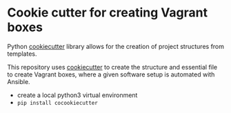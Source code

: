 # Cookie cutter for creating Vagrant boxes
Python [cookiecutter](https://cookiecutter.readthedocs.io) library allows for the creation of project structures from templates.

This repository uses [cookiecutter](https://cookiecutter.readthedocs.io) to create the structure and essential file to create Vagrant boxes, where a given software setup is automated with Ansible.



* create a local python3 virtual environment
* `pip install cocookiecutter`
